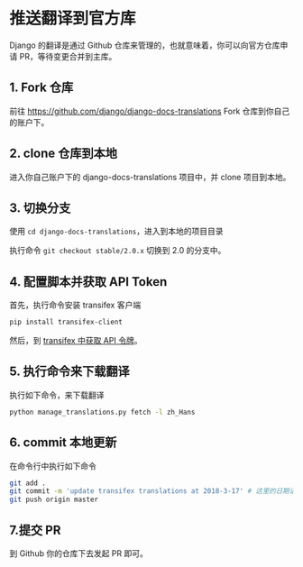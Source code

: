 # 推送翻译到官方库

Django 的翻译是通过 Github 仓库来管理的，也就意味着，你可以向官方仓库申请 PR，等待变更合并到主库。


## 1. Fork 仓库

前往 https://github.com/django/django-docs-translations Fork 仓库到你自己的账户下。

## 2. clone 仓库到本地

进入你自己账户下的 django-docs-translations 项目中，并 clone 项目到本地。

## 3. 切换分支

使用 `cd django-docs-translations`，进入到本地的项目目录

执行命令 `git checkout stable/2.0.x` 切换到 2.0 的分支中。

## 4. 配置脚本并获取 API Token

首先，执行命令安装 transifex 客户端

```bash
pip install transifex-client
```

然后，到 [transifex 中获取 API 令牌](https://www.transifex.com/user/settings/api/)。

## 5. 执行命令来下载翻译

执行如下命令，来下载翻译

```bash
python manage_translations.py fetch -l zh_Hans
```

## 6. commit 本地更新

在命令行中执行如下命令

```bash
git add .
git commit -m 'update transifex translations at 2018-3-17' # 这里的日期记得改成当日日期。
git push origin master
```


## 7.提交 PR

到 Github 你的仓库下去发起 PR 即可。
